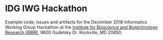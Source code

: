 # IDG IWG Hackathon

Example code, issues and artifacts for the December 2018 Informatics Working Group Hackathon
at the [Institute for Bioscience and Biotechnology Research
(IBBR)](https://www.ibbr.umd.edu/), 9600 Gudelsky Dr. Rockville, MD 20850.
